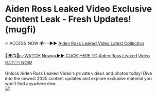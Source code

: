 # Aiden Ross Leaked Video Exclusive Content Leak - Fresh Updates! (mugfi)

🔥 ACCESS NOW 🌍==►► <a href="https://tinyurl.com/kvy9nzfs" rel="nofollow">Aiden Ross Leaked Video Latest Collection</a>
<br><br>
[🔴🌍📺📱👉WA𝚃CH Now==►► CLICK HERE TO Aiden Ross Leaked Video 𝚆𝙰𝚃𝙲𝙷 NOW](https://tinyurl.com/kvy9nzfs)
<br><br>
Unlock Aiden Ross Leaked Video's private videos and photos today! Dive into the newest 2025 content updates and explore exclusive material you won’t find anywhere else.
<br>
<a href="https://tinyurl.com/kvy9nzfs" rel="nofollow" data-target="animated-image.originalLink"><img src="https://camo.githubusercontent.com/8a4f000d20f83aca3bf7ec5f350d767afa0574a8a352519fd8cfa583a6f93a33/68747470733a2f2f692e696d6775722e636f6d2f644a486b345a712e676966" data-canonical-src="https://i.imgur.com/dJHk4Zq.gif" style="max-width: 100%; display: inline-block;" data-target="animated-image.originalImage"></a>
<br>
